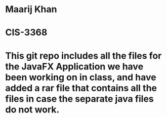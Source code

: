 # Maarij Khan
# CIS-3368
# This git repo includes all the files for the JavaFX Application we have been working on in class, and have added a rar file that contains all the files in case the separate java files do not work.
